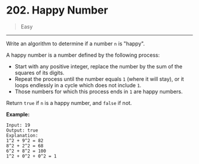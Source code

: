 # 202. Happy Number

> Easy

------

Write an algorithm to determine if a number `n` is "happy".

A happy number is a number defined by the following process:

- Start with any positive integer, replace the number by the sum of the squares of its digits.
- Repeat the process until the number equals `1` (where it will stay), or it loops endlessly in a cycle which does not include `1`.
- Those numbers for which this process ends in `1` are happy numbers.

Return `true` if `n` is a happy number, and `false` if not.

**Example:**

```
Input: 19
Output: true
Explanation:
1^2 + 9^2 = 82
8^2 + 2^2 = 68
6^2 + 8^2 = 100
1^2 + 0^2 + 0^2 = 1
```